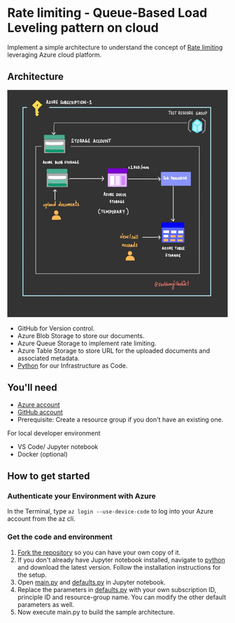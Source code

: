 # Rate limiting - Queue-Based Load Leveling pattern on cloud

Implement a simple architecture to understand the concept of [Rate limiting](https://shubhangivashist.medium.com/queue-based-load-leveling-pattern-in-cloud-hosted-applications-039b2ad8f378) leveraging Azure cloud platform.  

## Architecture 

![diagram](architecture.jpg)

- GitHub for Version control.
- Azure Blob Storage to store our documents.
- Azure Queue Storage to implement rate limiting.
- Azure Table Storage to store URL for the uploaded documents and associated metadata. 
- [Python](https://learn.microsoft.com/en-us/azure/developer/python/sdk/azure-sdk-overview) for our Infrastructure as Code.

## You'll need

- [Azure account](azure.com/free)
- [GitHub account](github.com/join)
- Prerequisite: Create a resource group if you don't have an existing one.

For local developer environment

- VS Code/ Jupyter notebook
- Docker (optional)

## How to get started

### Authenticate your Environment with Azure
In the Terminal, type `az login --use-device-code` to log into your Azure account from the az cli.

### Get the code and environment

1. [Fork the repository](https://docs.github.com/pull-requests/collaborating-with-pull-requests/working-with-forks/about-forks) so you can have your own copy of it. 
2. If you don't already have Jupyter notebook installed, navigate to [python](https://jupyter.org/) and download the latest version. Follow the installation instructions for the setup.
3. Open [main.py](main.py) and [defaults.py](defaults.py) in Jupyter notebook. 
4. Replace the parameters in [defaults.py](defaults.py) with your own subscription ID, principle ID and resource-group name. You can modify the other default parameters as well.
5. Now execute main.py to build the sample architecture.



        
